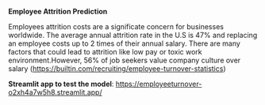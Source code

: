 **Employee Attrition Prediction**

Employees attrition costs are a significate concern for businesses worldwide. The average annual attrition rate in the U.S is 47% and replacing an employee costs up to 2 times of their annual salary. There are many factors that could lead to attrition like low pay or toxic work environment.However, 56% of job seekers value company culture over salary (https://builtin.com/recruiting/employee-turnover-statistics)

**Streamlit app to test the model**: https://employeeturnover-o2xh4a7w5h8.streamlit.app/
